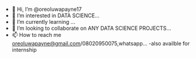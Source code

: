 - 👋 Hi, I’m @oreoluwapayne17
- 👀 I’m interested in DATA SCIENCE...
- 🌱 I’m currently learning ...
- 💞️ I’m looking to collaborate on ANY DATA SCIENCE PROJECTS...
- 📫 How to reach me oreoluwapayne@gmail.com/08020950075,whatsapp...
-also availble for internship
<!---
oreoluwapayne17/oreoluwapayne17 is a ✨ special ✨ repository because its `README.md` (this file) appears on your GitHub profile.
You can click the Preview link to take a look at your changes.
--->
